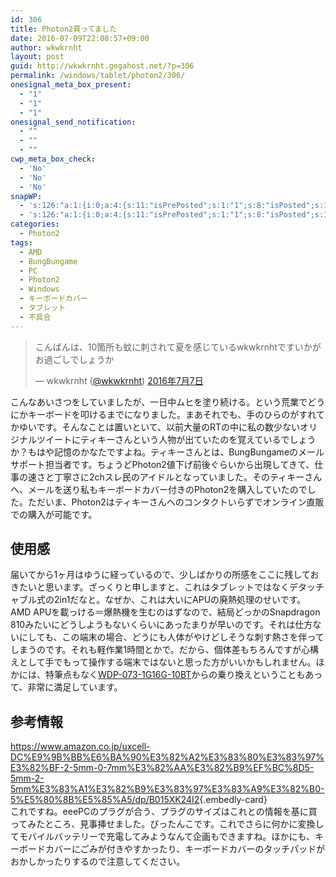 ```yaml
---
id: 306
title: Photon2買ってました
date: 2016-07-09T22:08:57+09:00
author: wkwkrnht
layout: post
guid: http://wkwkrnht.gegahost.net/?p=306
permalink: /windows/tablet/photon2/306/
onesignal_meta_box_present:
  - "1"
  - "1"
  - "1"
onesignal_send_notification:
  - ""
  - ""
  - ""
cwp_meta_box_check:
  - 'No'
  - 'No'
  - 'No'
snapWP:
  - 's:126:"a:1:{i:0;a:4:{s:11:"isPrePosted";s:1:"1";s:8:"isPosted";s:1:"1";s:4:"pgID";s:3:"655";s:5:"pDate";s:19:"2016-11-03 10:05:43";}}";'
  - 's:126:"a:1:{i:0;a:4:{s:11:"isPrePosted";s:1:"1";s:8:"isPosted";s:1:"1";s:4:"pgID";s:3:"655";s:5:"pDate";s:19:"2016-11-03 10:05:43";}}";'
categories:
  - Photon2
tags:
  - AMD
  - BungBungame
  - PC
  - Photon2
  - Windows
  - キーボードカバー
  - タブレット
  - 不具合
---
```

<blockquote class="twitter-tweet" data-lang="ja">
  <p lang="ja" dir="ltr">
    こんばんは、10箇所も蚊に刺されて夏を感じているwkwkrnhtですいかがお過ごしでしょうか
  </p>
  
  <p>
    &mdash; wkwkrnht (<a href="http://twitter.com/wkwkrnht" target="_blank" rel="noopener nofollow">@wkwkrnht</a>) <a href="https://twitter.com/wkwkrnht/status/751064543384657922">2016年7月7日</a>
  </p>
</blockquote>

  
こんなあいさつをしていましたが、一日中ムヒを塗り続ける。という荒業でどうにかキーボードを叩けるまでになりました。まあそれでも、手のひらのがすれてかゆいです。そんなことは置いといて、以前大量のRTの中に私の数少ないオリジナルツイートにティキーさんという人物が出ていたのを覚えているでしょうか？もはや記憶のかなたですよね。ティキーさんとは、BungBungameのメールサポート担当者です。ちょうどPhoton2値下げ前後ぐらいから出現してきて、仕事の速さと丁寧さに2chスレ民のアイドルとなっていました。そのティキーさんへ、メールを送り私もキーボードカバー付きのPhoton2を購入していたのでした。ただいま、Photon2はティキーさんへのコンタクトいらずでオンライン直販での購入が可能です。

## 使用感

届いてから1ヶ月はゆうに経っているので、少しばかりの所感をここに残しておきたいと思います。ざっくりと申しますと、これはタブレットではなくデタッチャブル式の2in1だなと。なぜか、これは大いにAPUの廃熱処理のせいです。AMD APUを載っける＝爆熱機を生むのはずなので、結局どっかのSnapdragon 810みたいにどうしようもないくらいにあったまりが早いのです。それは仕方ないにしても、この端末の場合、どうにも人体がやけどしそうな刺す熱さを伴ってしまうのです。それも軽作業1時間とかで。だから、個体差もちろんですが心構えとして手でもって操作する端末ではないと思った方がいいかもしれません。ほかには、特筆点もなく<a href="http://wkwkrnht.gegahost.net/windows/tablet/wdp-073-1g16g-10bt/145" target="_blank" rel="noopener">WDP-073-1G16G-10BT</a>からの乗り換えということもあって、非常に満足しています。

## 参考情報

<https://www.amazon.co.jp/uxcell-DC%E9%9B%BB%E6%BA%90%E3%82%A2%E3%83%80%E3%83%97%E3%82%BF-2-5mm-0-7mm%E3%82%AA%E3%82%B9%EF%BC%8D5-5mm-2-5mm%E3%83%A1%E3%82%B9%E3%83%97%E3%83%A9%E3%82%B0-5%E5%80%8B%E5%85%A5/dp/B015XK24I2>{.embedly-card}  
これですね。eeePCのプラグが合う、プラグのサイズはこれとの情報を基に買ってみたところ、見事挿せました。ぴったんこです。これでさらに何かに変換してモバイルバッテリーで充電してみようなんて企画もできますね。ほかにも、キーボードカバーにごみが付きやすかったり、キーボードカバーのタッチパッドがおかしかったりするので注意してください。
